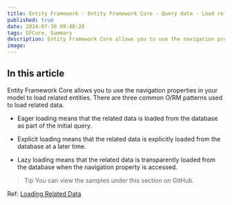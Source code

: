 ```yaml
---
title: Entity Framework - Entity Framework Core - Query data - Load related data - Overview
published: true
date: 2024-07-30 09:48:28
tags: EFCore, Summary
description: Entity Framework Core allows you to use the navigation properties in your model to load related entities. There are three common O/RM patterns used to load related data.
image:
---
```


## In this article

Entity Framework Core allows you to use the navigation properties in your model to load related entities. There are three common O/RM patterns used to load related data.

- Eager loading means that the related data is loaded from the database as part of the initial query.

- Explicit loading means that the related data is explicitly loaded from the database at a later time.

- Lazy loading means that the related data is transparently loaded from the database when the navigation property is accessed.

> Tip
You can view the samples under this section on GitHub.

Ref: [Loading Related Data](https://learn.microsoft.com/en-us/ef/core/querying/related-data/)